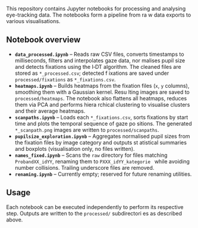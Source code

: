This repository contains Jupyter notebooks for processing and analysing eye-tracking data. The notebooks form a pipeline from ra
w data exports to various visualisations.

## Notebook overview

- **`data_processed.ipynb`** – Reads raw CSV files, converts timestamps to milliseconds, filters and interpolates gaze data, nor
malises pupil size and detects fixations using the I‑DT algorithm. The cleaned files are stored as `*_processed.csv`; detected f
ixations are saved under `processed/fixations` as `*_fixations.csv`.
- **`heatmaps.ipynb`** – Builds heatmaps from the fixation files (`x`, `y` columns), smoothing them with a Gaussian kernel. Resu
lting images are saved to `processed/heatmaps`. The notebook also flattens all heatmaps, reduces them via PCA and performs hiera
rchical clustering to visualise clusters and their average heatmaps.
- **`scanpaths.ipynb`** – Loads each `*_fixations.csv`, sorts fixations by start time and plots the temporal sequence of gaze po
sitions. The generated `*_scanpath.png` images are written to `processed/scanpaths`.
- **`pupilsize_exploration.ipynb`** – Aggregates normalised pupil sizes from the fixation files by image category and outputs st
atistical summaries and boxplots (visualisation only, no files written).
- **`names_fixed.ipynb`** – Scans the `raw` directory for files matching `ProbandXX_idYY`, renaming them to `PXXX_idYY_kategorie
` while avoiding number collisions. Trailing underscore files are removed.
- **`renaming.ipynb`** – Currently empty; reserved for future renaming utilities.

## Usage
Each notebook can be executed independently to perform its respective step. Outputs are written to the `processed/` subdirectori
es as described above.
